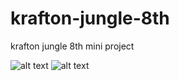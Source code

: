 # krafton-jungle-8th
krafton jungle 8th mini project

![alt text](<png/스크린샷 2025-03-10 오후 10.44.09.png>)
![alt text](<png/스크린샷 2025-03-10 오후 10.45.48.png>)